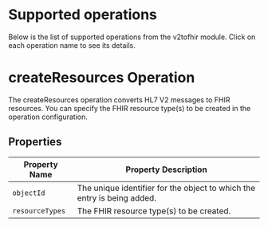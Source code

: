 # Supported operations

Below is the list of supported operations from the v2tofhir module. Click on each operation name to see its details.

# createResources Operation

The createResources operation converts HL7 V2 messages to FHIR resources. You can specify the FHIR resource type(s) to be created in the operation configuration.

## Properties


| Property Name                      | Property Description                                                    |
|------------------------------------|--------------------------------------------------------------------------|
| `objectId`                         | The unique identifier for the object to which the entry is being added. |
| `resourceTypes`                    | The FHIR resource type(s) to be created.                                |